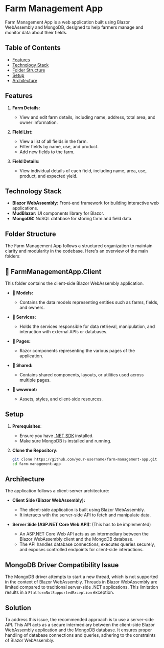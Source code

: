 # Farm Management App

Farm Management App is a web application built using Blazor WebAssembly and MongoDB, designed to help farmers manage and monitor data about their fields.

## Table of Contents

- [Features](#features)
- [Technology Stack](#technology-stack)
- [Folder Structure](#folder-structure)
- [Setup](#setup)
- [Architecture](#architecture)

## Features

1. **Farm Details:**
   - View and edit farm details, including name, address, total area, and owner information.

2. **Field List:**
   - View a list of all fields in the farm.
   - Filter fields by name, use, and product.
   - Add new fields to the farm.

3. **Field Details:**
   - View individual details of each field, including name, area, use, product, and expected yield.

## Technology Stack

- **Blazor WebAssembly:** Front-end framework for building interactive web applications.
- **MudBlazor:** UI components library for Blazor.
- **MongoDB:** NoSQL database for storing farm and field data.

## Folder Structure

The Farm Management App follows a structured organization to maintain clarity and modularity in the codebase. Here's an overview of the main folders:

## 📁 FarmManagementApp.Client

This folder contains the client-side Blazor WebAssembly application.

- **📁 Models:**
  - Contains the data models representing entities such as farms, fields, and owners.

- **📁 Services:**
  - Holds the services responsible for data retrieval, manipulation, and interaction with external APIs or databases.

- **📁 Pages:**
  - Razor components representing the various pages of the application.

- **📁 Shared:**
  - Contains shared components, layouts, or utilities used across multiple pages.

- **📁 wwwroot:**
  - Assets, styles, and client-side resources.

## Setup

1. **Prerequisites:**
   - Ensure you have [.NET SDK](https://dotnet.microsoft.com/download) installed.
   - Make sure MongoDB is installed and running.

2. **Clone the Repository:**
   ```bash
   git clone https://github.com/your-username/farm-management-app.git
   cd farm-management-app

## Architecture

The application follows a client-server architecture:

- **Client Side (Blazor WebAssembly):**
  - The client-side application is built using Blazor WebAssembly.
  - It interacts with the server-side API to fetch and manipulate data.

- **Server Side (ASP.NET Core Web API):** (This has to be implemented)
  - An ASP.NET Core Web API acts as an intermediary between the Blazor WebAssembly client and the MongoDB database.
  - The API handles database connections, executes queries securely, and exposes controlled endpoints for client-side interactions.

## MongoDB Driver Compatibility Issue

The MongoDB driver attempts to start a new thread, which is not supported in the context of Blazor WebAssembly. Threads in Blazor WebAssembly are limited compared to traditional server-side .NET applications. This limitation results in a `PlatformNotSupportedException` exception.

## Solution

To address this issue, the recommended approach is to use a server-side API. This API acts as a secure intermediary between the client-side Blazor WebAssembly application and the MongoDB database. It ensures proper handling of database connections and queries, adhering to the constraints of Blazor WebAssembly.

